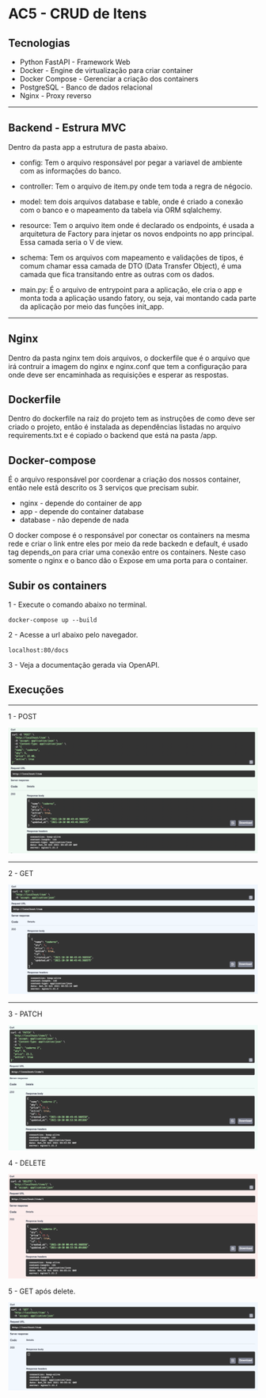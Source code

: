 # AC5 - CRUD de Itens

## Tecnologias
- Python FastAPI - Framework Web
- Docker - Engine de virtualização para criar container
- Docker Compose - Gerenciar a criação dos containers
- PostgreSQL - Banco de dados relacional
- Nginx - Proxy reverso

---

## Backend - Estrura MVC

Dentro da pasta app a estrutura de pasta abaixo.

- config: Tem o arquivo responsável por pegar a variavel de ambiente com as informações do banco.
- controller: Tem o arquivo de item.py onde tem toda a regra de négocio.
- model: tem dois arquivos database e table, onde é criado a conexão com o banco e o mapeamento da tabela via ORM sqlalchemy.
- resource: Tem o arquivo item onde é declarado os endpoints, é usada a arquitetura de Factory para injetar os novos endpoints no app principal. Essa camada seria o V de view.
- schema: Tem os arquivos com mapeamento e validações de tipos, é comum chamar essa camada de DTO (Data Transfer Object), é uma camada que fica transitando entre as outras com os dados.

- main.py: É o arquivo de entrypoint para a aplicação, ele cria o app e monta toda a aplicação usando fatory, ou seja, vai montando cada parte da aplicação por meio das funçōes init_app.

---
## Nginx

Dentro da pasta nginx tem dois arquivos, o dockerfile que é o arquivo que irá contruir a imagem do nginx e nginx.conf que tem a configuração para onde deve ser encaminhada as requisições e esperar as respostas.


## Dockerfile

Dentro do dockerfile na raiz do projeto tem as instruções de como deve ser criado o projeto, então é instalada as dependências listadas no arquivo requirements.txt e é copiado o backend que está na pasta /app.


## Docker-compose

É o arquivo responsável por coordenar a criação dos nossos container, então nele estã descrito os 3 serviços que precisam subir.
- nginx - depende do container de app
- app - depende do container database
- database - não depende de nada

O docker compose é o responsável por conectar os containers na mesma rede e criar o link entre eles por meio da rede backedn e default, é usado tag depends_on para criar uma conexão entre os containers.
Neste caso somente o nginx e o banco dão o Expose em uma porta para o container.

## Subir os containers

1 - Execute o comando abaixo no terminal.
``` shell
docker-compose up --build
```

2 - Acesse a url abaixo pelo navegador.
``` shell
localhost:80/docs
```

3 - Veja a documentação gerada via OpenAPI.


## Execuções
---
1 - POST

![post](img/post.png)

---
2 - GET

![post](img/get.png)

---
3 - PATCH

![post](img/update.png)

4 - DELETE

![post](img/delete.png)


5 - GET após delete.

![post](img/get-vazio.png)